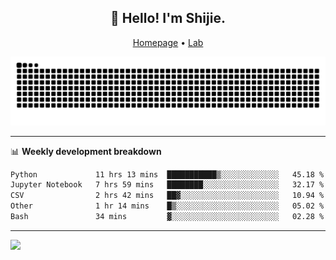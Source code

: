<h2 align="center">👋 Hello! I'm Shijie.</h2>
<p align="center">
  <a href="https://xu-shi-jie.github.io"> Homepage</a> •
  <a href="https://onoda-lab.jp"> Lab </a>
</p>

![Snake animation](https://github.com/xu-shi-jie/xu-shi-jie/blob/output/github-snake.svg)


-------

📊 **Weekly development breakdown**
<!--START_SECTION:waka-->

```txt
Python             11 hrs 13 mins  ███████████▒░░░░░░░░░░░░░   45.18 %
Jupyter Notebook   7 hrs 59 mins   ████████░░░░░░░░░░░░░░░░░   32.17 %
CSV                2 hrs 42 mins   ██▓░░░░░░░░░░░░░░░░░░░░░░   10.94 %
Other              1 hr 14 mins    █▒░░░░░░░░░░░░░░░░░░░░░░░   05.02 %
Bash               34 mins         ▓░░░░░░░░░░░░░░░░░░░░░░░░   02.28 %
```

<!--END_SECTION:waka-->

-------
![](https://komarev.com/ghpvc/?username=xu-shi-jie&style=flat-square&color=blue) 

